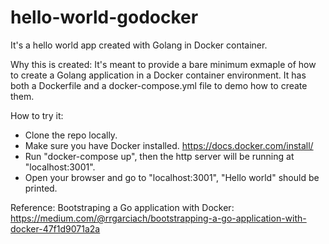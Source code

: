 # hello-world-godocker
It's a hello world app created with Golang in Docker container. 

Why this is created:
It's meant to provide a bare minimum exmaple of how to create a Golang application in a Docker container environment. It has both a Dockerfile and a docker-compose.yml file to demo how to create them.

How to try it:
* Clone the repo locally. 
* Make sure you have Docker installed. https://docs.docker.com/install/
* Run "docker-compose up", then the http server will be running at "localhost:3001".
* Open your browser and go to "localhost:3001", "Hello world" should be printed. 

Reference:
Bootstraping a Go application with Docker: https://medium.com/@rrgarciach/bootstrapping-a-go-application-with-docker-47f1d9071a2a
